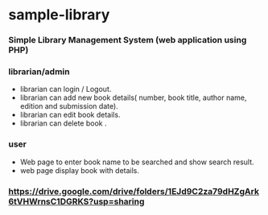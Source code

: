 # sample-library
### Simple Library Management System (web application using PHP)

### librarian/admin
- librarian can login / Logout.
- librarian can add new book details( number, book title, author name, edition and
submission date).
- librarian can edit book details.
- librarian can delete book .
### user
- Web page to enter book name to be searched and show search result.
- web page display book with details.
### https://drive.google.com/drive/folders/1EJd9C2za79dHZgArk6tVHWrnsC1DGRKS?usp=sharing

